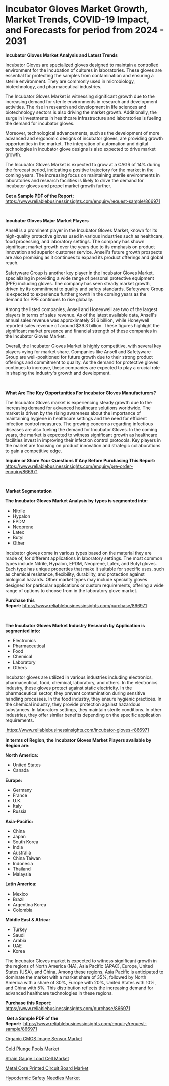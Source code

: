 <p><h1>Incubator Gloves Market Growth, Market Trends, COVID-19 Impact, and Forecasts for period from 2024 - 2031</h1></p><p><strong>Incubator Gloves Market Analysis and Latest Trends</strong></p>
<p><p>Incubator Gloves are specialized gloves designed to maintain a controlled environment for the incubation of cultures in laboratories. These gloves are essential for protecting the samples from contamination and ensuring a sterile environment. They are commonly used in microbiology, biotechnology, and pharmaceutical industries.</p><p>The Incubator Gloves Market is witnessing significant growth due to the increasing demand for sterile environments in research and development activities. The rise in research and development in life sciences and biotechnology sectors is also driving the market growth. Additionally, the surge in investments in healthcare infrastructure and laboratories is fueling the demand for incubator gloves.</p><p>Moreover, technological advancements, such as the development of more advanced and ergonomic designs of incubator gloves, are providing growth opportunities in the market. The integration of automation and digital technologies in incubator glove designs is also expected to drive market growth.</p><p>The Incubator Gloves Market is expected to grow at a CAGR of 14% during the forecast period, indicating a positive trajectory for the market in the coming years. The increasing focus on maintaining sterile environments in laboratories and research facilities is likely to drive the demand for incubator gloves and propel market growth further.</p></p>
<p><strong>Get a Sample PDF of the Report:&nbsp;</strong> <a href="https://www.reliablebusinessinsights.com/enquiry/request-sample/866971">https://www.reliablebusinessinsights.com/enquiry/request-sample/866971</a></p>
<p>&nbsp;</p>
<p><strong>Incubator Gloves Major Market Players</strong></p>
<p><p>Ansell is a prominent player in the Incubator Gloves Market, known for its high-quality protective gloves used in various industries such as healthcare, food processing, and laboratory settings. The company has shown significant market growth over the years due to its emphasis on product innovation and superior customer service. Ansell's future growth prospects are also promising as it continues to expand its product offerings and global reach.</p><p>Safetyware Group is another key player in the Incubator Gloves Market, specializing in providing a wide range of personal protective equipment (PPE) including gloves. The company has seen steady market growth, driven by its commitment to quality and safety standards. Safetyware Group is expected to experience further growth in the coming years as the demand for PPE continues to rise globally.</p><p>Among the listed companies, Ansell and Honeywell are two of the largest players in terms of sales revenue. As of the latest available data, Ansell's annual sales revenue was approximately $1.6 billion, while Honeywell reported sales revenue of around $39.3 billion. These figures highlight the significant market presence and financial strength of these companies in the Incubator Gloves Market.</p><p>Overall, the Incubator Gloves Market is highly competitive, with several key players vying for market share. Companies like Ansell and Safetyware Group are well-positioned for future growth due to their strong product offerings and commitment to quality. As the demand for protective gloves continues to increase, these companies are expected to play a crucial role in shaping the industry's growth and development.</p></p>
<p>&nbsp;</p>
<p><strong>What Are The Key Opportunities For Incubator Gloves Manufacturers?</strong></p>
<p><p>The Incubator Gloves market is experiencing steady growth due to the increasing demand for advanced healthcare solutions worldwide. The market is driven by the rising awareness about the importance of maintaining hygiene in healthcare settings and the need for efficient infection control measures. The growing concerns regarding infectious diseases are also fueling the demand for Incubator Gloves. In the coming years, the market is expected to witness significant growth as healthcare facilities invest in improving their infection control protocols. Key players in the market are focusing on product innovation and strategic collaborations to gain a competitive edge.</p></p>
<p><strong>Inquire or Share Your Questions If Any Before Purchasing This Report:</strong> <a href="https://www.reliablebusinessinsights.com/enquiry/pre-order-enquiry/866971">https://www.reliablebusinessinsights.com/enquiry/pre-order-enquiry/866971</a></p>
<p>&nbsp;</p>
<p><strong>Market Segmentation</strong></p>
<p><strong>The Incubator Gloves Market Analysis by types is segmented into:</strong></p>
<p><ul><li>Nitrile</li><li>Hypalon</li><li>EPDM</li><li>Neoprene</li><li>Latex</li><li>Butyl</li><li>Other</li></ul></p>
<p><p>Incubator gloves come in various types based on the material they are made of, for different applications in laboratory settings. The most common types include Nitrile, Hypalon, EPDM, Neoprene, Latex, and Butyl gloves. Each type has unique properties that make it suitable for specific uses, such as chemical resistance, flexibility, durability, and protection against biological hazards. Other market types may include specialty gloves designed for particular applications or custom requirements, offering a wide range of options to choose from in the laboratory glove market.</p></p>
<p><strong>Purchase this Report:&nbsp;</strong><a href="https://www.reliablebusinessinsights.com/purchase/866971">https://www.reliablebusinessinsights.com/purchase/866971</a></p>
<p>&nbsp;</p>
<p><strong>The Incubator Gloves Market Industry Research by Application is segmented into:</strong></p>
<p><ul><li>Electronics</li><li>Pharmaceutical</li><li>Food</li><li>Chemical</li><li>Laboratory</li><li>Others</li></ul></p>
<p><p>Incubator gloves are utilized in various industries including electronics, pharmaceutical, food, chemical, laboratory, and others. In the electronics industry, these gloves protect against static electricity. In the pharmaceutical sector, they prevent contamination during sensitive handling processes. In the food industry, they ensure hygienic practices. In the chemical industry, they provide protection against hazardous substances. In laboratory settings, they maintain sterile conditions. In other industries, they offer similar benefits depending on the specific application requirements.</p></p>
<p><a href="https://www.reliablebusinessinsights.com/incubator-gloves-r866971">&nbsp;https://www.reliablebusinessinsights.com/incubator-gloves-r866971</a></p>
<p><strong>In terms of Region, the Incubator Gloves Market Players available by Region are:</strong></p>
<p>
    <p> <strong> North America: </strong>
        <ul>
            <li>United States</li>
            <li>Canada</li>
        </ul>
        </p> 
    <p> <strong> Europe: </strong>
        <ul>
            <li>Germany</li>
            <li>France</li>
            <li>U.K.</li>
            <li>Italy</li>
            <li>Russia</li>
        </ul>
        </p> 
    <p> <strong> Asia-Pacific: </strong>
        <ul>
            <li>China</li>
            <li>Japan</li>
            <li>South Korea</li>
            <li>India</li>
            <li>Australia</li>
            <li>China Taiwan</li>
            <li>Indonesia</li>
            <li>Thailand</li>
            <li>Malaysia</li>
        </ul>
        </p> 
    <p> <strong> Latin America: </strong>
        <ul>
            <li>Mexico</li>
            <li>Brazil</li>
            <li>Argentina Korea</li>
            <li>Colombia</li>
        </ul>
        </p> 
    <p> <strong> Middle East & Africa: </strong>
        <ul>
            <li>Turkey</li>
            <li>Saudi</li>
            <li>Arabia</li>
            <li>UAE</li>
            <li>Korea</li>
        </ul>
    </p>
    </p>
<p><p>The Incubator Gloves market is expected to witness significant growth in the regions of North America (NA), Asia Pacific (APAC), Europe, United States (USA), and China. Among these regions, Asia Pacific is anticipated to dominate the market with a market share of 35%, followed by North America with a share of 30%, Europe with 20%, United States with 10%, and China with 5%. This distribution reflects the increasing demand for advanced healthcare technologies in these regions.</p></p>
<p><strong>Purchase this Report: </strong><a href="https://www.reliablebusinessinsights.com/purchase/866971">https://www.reliablebusinessinsights.com/purchase/866971</a></p>
<p>&nbsp;<strong>Get a Sample PDF of the Report:&nbsp;&nbsp;</strong><a href="https://www.reliablebusinessinsights.com/enquiry/request-sample/866971">https://www.reliablebusinessinsights.com/enquiry/request-sample/866971</a></p>
<p><strong></strong></p>
<p><p><a href="https://medium.com/@shawnsmithv6981/organic-cmos-image-sensor-market-a-global-and-regional-analysis-2024-2031-1ef7c5f84f51">Organic CMOS Image Sensor Market</a></p><p><a href="https://github.com/mdhefjumiah/Market-Research-Report-List-2/blob/main/cold-plunge-pools-market.md">Cold Plunge Pools Market</a></p><p><a href="https://medium.com/@stephaniewynterk14/global-strain-gauge-load-cell-market-is-projected-to-grow-at-a-cagr-of-6-9-8ef6dc9c72f7">Strain Gauge Load Cell Market</a></p><p><a href="https://medium.com/@clarenceuvalis67867/metal-core-printed-circuit-board-market-share-size-trends-industry-analysis-report-by-40c7ff699a07">Metal Core Printed Circuit Board Market</a></p><p><a href="https://github.com/nusratjahan12006/Market-Research-Report-List-2/blob/main/hypodermic-safety-needles-market.md">Hypodermic Safety Needles Market</a></p></p>